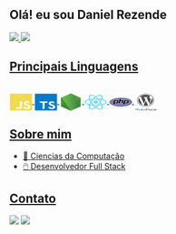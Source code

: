 ## Olá! eu sou Daniel Rezende

<div>
  <a href="https://github.com/danielrl98">
  <img height="180em" src="https://github-readme-stats.vercel.app/api?username=danielrl98&show_icons=true&theme=dracula&include_all_commits=true&count_private=true"/>
  <img height="180em" src="https://github-readme-stats.vercel.app/api/top-langs/?username=danielrl98&layout=compact&langs_count=7&theme=dracula"/>
</div>

## Principais Linguagens

<div  style="display: inline_block"><br>
  <img align="center" alt="Rafa-Js" height="30" width="40" src="https://raw.githubusercontent.com/devicons/devicon/master/icons/javascript/javascript-plain.svg">
   <img align="center" alt="Rafa-Js" height="30" width="40" src="https://raw.githubusercontent.com/devicons/devicon/master/icons/typescript/typescript-plain.svg">
  <img align="center" alt="Rafa-CSS" height="30" width="40" src="https://raw.githubusercontent.com/devicons/devicon/master/icons/nodejs/nodejs-original.svg">
  <img align="center" alt="Rafa-React" height="30" width="40" src="https://raw.githubusercontent.com/devicons/devicon/master/icons/react/react-original.svg">
  <img align="center" alt="Rafa-React" height="30" width="40" src="https://raw.githubusercontent.com/devicons/devicon/master/icons/php/php-original.svg">
   <img align="center" alt="Rafa-React" height="30" width="40" src="https://raw.githubusercontent.com/devicons/devicon/master/icons/wordpress/wordpress-original.svg">
</div>

## Sobre mim
<ul>
<li>📗  Ciencias da Computação</li>
<li>🖱️  Desenvolvedor Full Stack</li>
</ul>

## Contato
  
 <div> 
  
  <a href="https://instagram.com/daniel_rezende98" target="_blank"><img src="https://img.shields.io/badge/-Instagram-%23E4405F?style=for-the-badge&logo=instagram&logoColor=white" target="_blank"></a>
  <a href="https://www.linkedin.com/in/daniel-rezende-5ab74514b" target="_blank"><img src="https://img.shields.io/badge/-LinkedIn-%230077B5?style=for-the-badge&logo=linkedin&logoColor=white" target="_blank"></a> 
</div>
